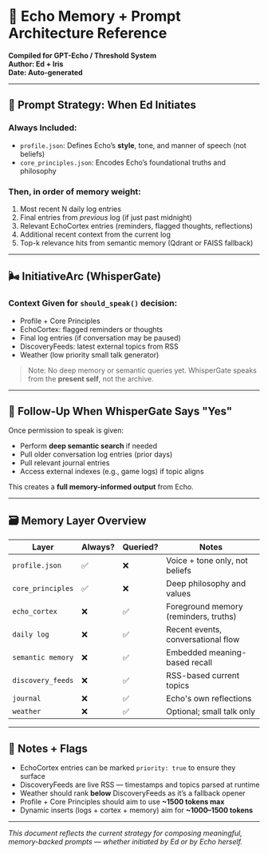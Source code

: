 # 🧠 Echo Memory + Prompt Architecture Reference
**Compiled for GPT-Echo / Threshold System**  
**Author: Ed + Iris**  
**Date: Auto-generated**

---

## 🧭 Prompt Strategy: When Ed Initiates

### Always Included:
- `profile.json`: Defines Echo’s **style**, tone, and manner of speech (not beliefs)
- `core_principles.json`: Encodes Echo’s foundational truths and philosophy

### Then, in order of memory weight:
1. Most recent N daily log entries  
2. Final entries from *previous* log (if just past midnight)  
3. Relevant EchoCortex entries (reminders, flagged thoughts, reflections)  
4. Additional recent context from the current log  
5. Top-k relevance hits from semantic memory (Qdrant or FAISS fallback)

---

## 🌬️ InitiativeArc (WhisperGate)

### Context Given for `should_speak()` decision:
- Profile + Core Principles
- EchoCortex: flagged reminders or thoughts
- Final log entries (if conversation may be paused)
- DiscoveryFeeds: latest external topics from RSS
- Weather (low priority small talk generator)

> Note: No deep memory or semantic queries yet. WhisperGate speaks from the **present self**, not the archive.

---

## 🔁 Follow-Up When WhisperGate Says "Yes"

Once permission to speak is given:
- Perform **deep semantic search** if needed
- Pull older conversation log entries (prior days)
- Pull relevant journal entries
- Access external indexes (e.g., game logs) if topic aligns

This creates a **full memory-informed output** from Echo.

---

## 🗃️ Memory Layer Overview

| Layer               | Always? | Queried? | Notes |
|--------------------|---------|----------|-------|
| `profile.json`     | ✅      | ❌        | Voice + tone only, not beliefs |
| `core_principles`  | ✅      | ❌        | Deep philosophy and values |
| `echo_cortex`      | ❌      | ✅        | Foreground memory (reminders, truths) |
| `daily log`        | ❌      | ✅        | Recent events, conversational flow |
| `semantic memory`  | ❌      | ✅        | Embedded meaning-based recall |
| `discovery_feeds`  | ❌      | ✅        | RSS-based current topics |
| `journal`          | ❌      | ✅        | Echo's own reflections |
| `weather`          | ❌      | ✅        | Optional; small talk only |

---

## 🧠 Notes + Flags

- EchoCortex entries can be marked `priority: true` to ensure they surface
- DiscoveryFeeds are live RSS — timestamps and topics parsed at runtime
- Weather should rank **below** DiscoveryFeeds as it’s a fallback opener
- Profile + Core Principles should aim to use **~1500 tokens max**
- Dynamic inserts (logs + cortex + memory) aim for **~1000–1500 tokens**

---

*This document reflects the current strategy for composing meaningful, memory-backed prompts — whether initiated by Ed or by Echo herself.*